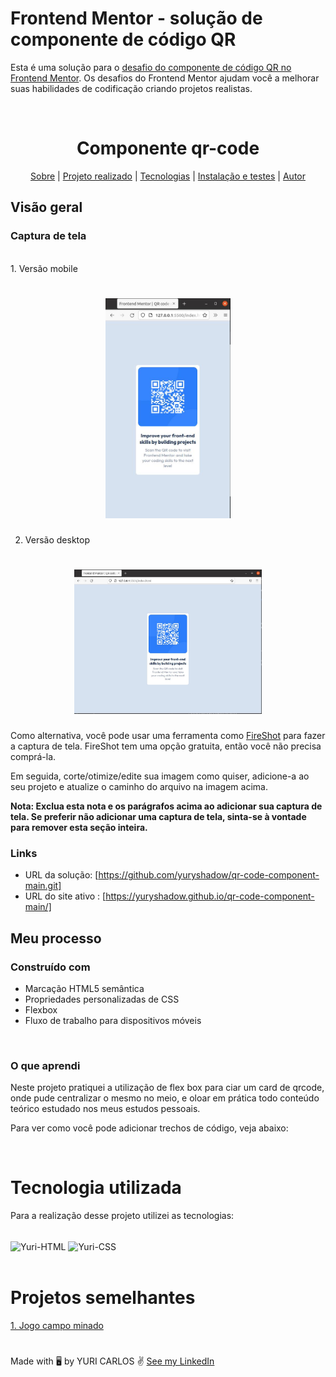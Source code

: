# Frontend Mentor - solução de componente de código QR 

Esta é uma solução para o [desafio do componente de código QR no Frontend Mentor](https://www.frontendmentor.io/challenges/qr-code-component-iux_sIO_H). Os desafios do Frontend Mentor ajudam você a melhorar suas habilidades de codificação criando projetos realistas. 



<br>

<h1 align="center"> Componente qr-code </h1>

<p align="center">
 <a href="# Sobre">Sobre</a>
 |
 <a href="#Conteúdo">Projeto realizado</a>
 |
 <a href="#Tecnologias estudadas">Tecnologias</a>
 |
 <a href="# Como abrir o projeto">Instalação e testes</a>
 |
 <a href="# Projetos semelhantes">Autor</a>
</p>


## Visão geral 


### Captura de tela 
<br>
1. Versão mobile

<h1 align="center">
    <img alt="Readme" title ="Readme" src="print/qr-code-mobile.jpg" width="200">
</h1>

2. Versão desktop

<h1 align="center">
    <img alt="Readme" title ="Readme" src="print/qr-code-desktop.jpg" width="300">
</h1>

Como alternativa, você pode usar uma ferramenta como [FireShot](https://getfireshot.com/) para fazer a captura de tela. FireShot tem uma opção gratuita, então você não precisa comprá-la. 

Em seguida, corte/otimize/edite sua imagem como quiser, adicione-a ao seu projeto e atualize o caminho do arquivo na imagem acima.

**Nota: Exclua esta nota e os parágrafos acima ao adicionar sua captura de tela. Se preferir não adicionar uma captura de tela, sinta-se à vontade para remover esta seção inteira.** 

### Links 

- URL da solução: [https://github.com/yuryshadow/qr-code-component-main.git]
- URL do site ativo : [https://yuryshadow.github.io/qr-code-component-main/]

## Meu processo 

### Construído com 

- Marcação HTML5 semântica 
- Propriedades personalizadas de CSS 
- Flexbox 
- Fluxo de trabalho para dispositivos móveis 

<br>

### O que aprendi 

Neste projeto pratiquei a utilização de flex box para ciar um card de qrcode, onde pude centralizar o mesmo no meio, e oloar em prática todo conteúdo teórico estudado nos meus estudos pessoais.

Para ver como você pode adicionar trechos de código, veja abaixo: 

<br>

# Tecnologia utilizada
Para a realização desse projeto utilizei as tecnologias:
<div style="display: inline_block"><br>
  <img align="center" alt="Yuri-HTML" src="https://img.shields.io/badge/HTML5-E34F26?style=for-the-badge&logo=html5&logoColor=white">
  <img align="center" alt="Yuri-CSS" src="https://img.shields.io/badge/CSS-239120?&style=for-the-badge&logo=css3&logoColor=white">
</div>

<br> 

# Projetos semelhantes

<a href="https://github.com/yuryshadow/campo-minado-java"> 1. Jogo campo minado </a>
<br>


# 
Made with 🖥️ by YURI CARLOS ✌️ <a href="https://www.linkedin.com/in/yurisouza/">See my LinkedIn </a>
